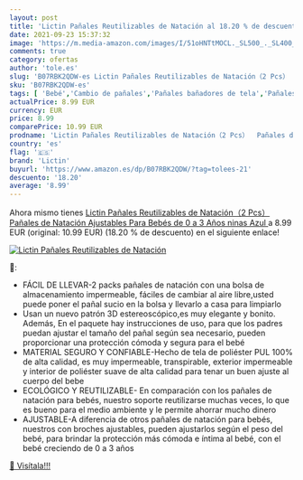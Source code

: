 ```yaml
---
layout: post
title: 'Lictin Pañales Reutilizables de Natación al 18.20 % de descuento'
date: 2021-09-23 15:37:32
image: 'https://m.media-amazon.com/images/I/51oHNTtMOCL._SL500_._SL400_.jpg'
comments: true
category: ofertas
author: 'tole.es'
slug: 'B07RBK2QDW-es Lictin Pañales Reutilizables de Natación（2 Pcs） Pañales de...'
sku: 'B07RBK2QDW-es'
tags: [ 'Bebé','Cambio de pañales','Pañales bañadores de tela','Pañales de tela','Pañales para bebé','bebés','lictin','pañales', ]
actualPrice: 8.99 EUR
currency: EUR
price: 8.99
comparePrice: 10.99 EUR
prodname: 'Lictin Pañales Reutilizables de Natación（2 Pcs）  Pañales de Natación Ajustables Para Bebés de 0 a 3 Años  ninas  Azul '
country: 'es'
flag: '🇪🇸'
brand: 'Lictin'
buyurl: 'https://www.amazon.es/dp/B07RBK2QDW/?tag=tolees-21'
descuento: '18.20'
average: '8.99'
---
```


Ahora mismo tienes [Lictin Pañales Reutilizables de Natación（2 Pcs）  Pañales de Natación Ajustables Para Bebés de 0 a 3 Años  ninas  Azul ](https://www.amazon.es/dp/B07RBK2QDW/?tag=tolees-21) a 8.99 EUR (original: 10.99 EUR) (18.20 %  de descuento) en el siguiente enlace!

[![Lictin Pañales Reutilizables de Natación](https://m.media-amazon.com/images/I/51oHNTtMOCL._SL500_._SL400_.jpg)](https://www.amazon.es/dp/B07RBK2QDW/?tag=tolees-21)

🔎:

- FÁCIL DE LLEVAR-2 packs pañales de natación con una bolsa de almacenamiento impermeable, fáciles de cambiar al aire libre,usted puede poner el pañal sucio en la bolsa y llevarlo a casa para limpiarlo
- Usan un nuevo patrón 3D estereoscópico,es muy elegante y bonito. Además, En el paquete hay instrucciones de uso, para que los padres puedan ajustar el tamaño del pañal según sea necesario, pueden proporcionar una protección cómoda y segura para el bebé
- MATERIAL SEGURO Y CONFIABLE-Hecho de tela de poliéster PUL 100% de alta calidad, es muy impermeable, transpirable, exterior impermeable y interior de poliéster suave de alta calidad para tenar un buen ajuste al cuerpo del bebe
- ECOLÓGICO Y REUTILIZABLE- En comparación con los pañales de natación para bebés, nuestro soporte reutilizarse muchas veces, lo que es bueno para el medio ambiente y le permite ahorrar mucho dinero
- AJUSTABLE-A diferencia de otros pañales de natación para bebés, nuestros con broches ajustables, pueden ajustarlos según el peso del bebé, para brindar la protección más cómoda e íntima al bebé, con el bebé creciendo de 0 a 3 años

[🛒 Visítala!!!](https://www.amazon.es/dp/B07RBK2QDW/?tag=tolees-21)
